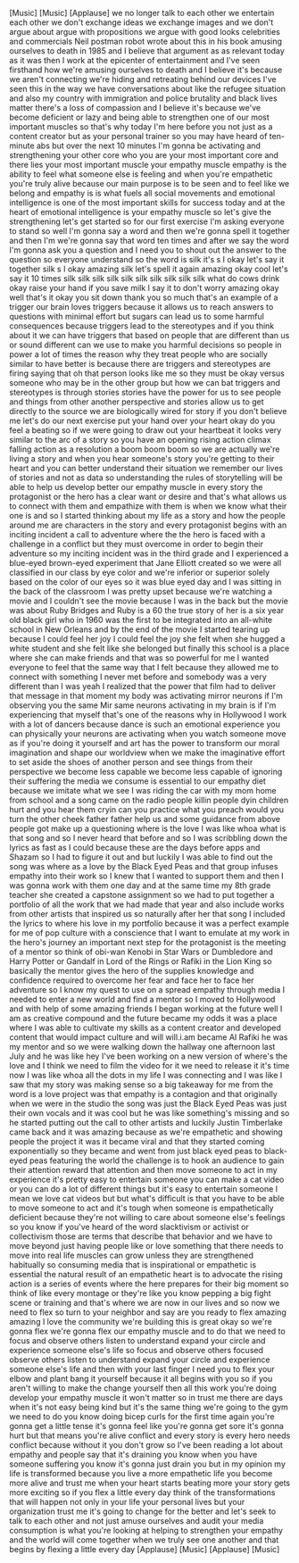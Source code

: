 
[Music]
[Music]
[Applause]
we no longer talk to each other we
entertain each other we don&#39;t exchange
ideas we exchange images and we don&#39;t
argue about argue with propositions we
argue with good looks celebrities and
commercials Neil postman robot wrote
about this in his book amusing ourselves
to death in 1985 and I believe that
argument as as relevant today as it was
then I work at the epicenter of
entertainment and I&#39;ve seen firsthand
how we&#39;re amusing ourselves to death and
I believe it&#39;s because we aren&#39;t
connecting we&#39;re hiding and retreating
behind our devices I&#39;ve seen this in the
way we have conversations about like the
refugee situation and also my country
with immigration and police brutality
and black lives matter there&#39;s a loss of
compassion and I believe it&#39;s because
we&#39;ve become deficient or lazy and being
able to strengthen one of our most
important muscles so that&#39;s why today
I&#39;m here before you not just as a
content creator but as your personal
trainer so you may have heard of
ten-minute abs but over the next 10
minutes I&#39;m gonna be activating and
strengthening your other core who you
are your most important core and there
lies your most important muscle your
empathy muscle empathy is the ability to
feel what someone else is feeling and
when you&#39;re empathetic you&#39;re truly
alive because our main purpose is to be
seen and to feel like we belong and
empathy is is what fuels all social
movements and emotional intelligence is
one of the most important skills for
success today and at the heart of
emotional intelligence is your empathy
muscle so let&#39;s give the strengthening
let&#39;s get started so for our first
exercise I&#39;m asking everyone to stand
so well I&#39;m gonna say a word and then
we&#39;re gonna spell it together and then
I&#39;m we&#39;re gonna say that word ten times
and after we say the word I&#39;m gonna ask
you a question and I need you to shout
out the answer to the question so
everyone understand so the word is silk
it&#39;s s I okay let&#39;s say it together silk
s I okay amazing
silk let&#39;s spell it again amazing okay
cool let&#39;s say it 10 times silk silk
silk silk silk silk silk silk silk silk
what do cows drink okay raise your hand
if you save milk I say it to don&#39;t worry
amazing okay well that&#39;s it okay you sit
down thank you so much that&#39;s an example
of a trigger our brain loves triggers
because it allows us to reach answers to
questions with minimal effort but sugars
can lead us to some harmful consequences
because triggers lead to the stereotypes
and if you think about it we can have
triggers that based on people that are
different than us or sound different can
we use to make you harmful decisions so
people in power a lot of times the
reason why they treat people who are
socially similar to have better is
because there are triggers and
stereotypes are firing saying that oh
that person looks like me so they must
be okay versus someone who may be in the
other group but how we can bat triggers
and stereotypes is through stories
stories have the power for us to see
people and things from other another
perspective and stories allow us to get
directly to the source we are
biologically wired for story if you
don&#39;t believe me let&#39;s do our next
exercise put your hand over your heart
okay do you feel a beating
so if we were going to draw out your
heartbeat it looks very similar to the
arc of a story so you have an opening
rising action climax falling action as a
resolution a boom boom boom so we are
actually we&#39;re living a story and when
you hear someone&#39;s story you&#39;re getting
to their heart and you can better
understand their situation we remember
our lives of stories and not as data so
understanding the rules of storytelling
will be able to help us develop better
our empathy muscle in every story the
protagonist or the hero has a clear want
or desire and that&#39;s what allows us to
connect with them and empathize with
them is when we know what their one is
and so I started thinking about my life
as a story and how the people around me
are characters in the story and every
protagonist begins with an inciting
incident a call to adventure where the
the hero is faced with a challenge in a
conflict but they must overcome in order
to begin their adventure so my inciting
incident was in the third grade and I
experienced a blue-eyed brown-eyed
experiment that Jane Elliott created so
we were all classified in our class by
eye color and we&#39;re inferior or superior
solely based on the color of our eyes so
it was blue eyed day and I was sitting
in the back of the classroom I was
pretty upset because we&#39;re watching a
movie and I couldn&#39;t see the movie
because I was in the back but the movie
was about Ruby Bridges and Ruby is a 60
the true story of her is a six year old
black girl who in 1960 was the first to
be integrated into an all-white school
in New Orleans and by the end of the
movie I started tearing up because I
could feel her joy I could feel the joy
she felt when she hugged a white student
and she felt like she belonged but
finally this school is a place where she
can make friends and that was so
powerful for me I wanted everyone to
feel that the same way that I felt
because they allowed me to connect with
something I never met before and
somebody was a very different than I was
yeah I realized that the power that film
had to deliver that message in that
moment my body was activating mirror
neurons if I&#39;m observing you the same
Mir same neurons activating in my brain
is if I&#39;m experiencing that myself
that&#39;s one of the reasons why in
Hollywood I work with a lot of dancers
because dance is such an emotional
experience you can physically your
neurons are activating when you watch
someone move as if you&#39;re doing it
yourself and art has the power to
transform our moral imagination and
shape our worldview when we make the
imaginative effort to set aside the
shoes of another person and see things
from their perspective we become less
capable we become less capable of
ignoring their suffering the media we
consume is essential to our empathy diet
because we imitate what we see I was
riding the car with my mom home from
school and a song came on the radio
people killin people dyin children hurt
and you hear them cryin can you practice
what you preach would you turn the other
cheek father father help us and some
guidance from above people got make up a
questioning where is the love I was like
whoa what is that song and so I never
heard that before and so I was
scribbling down the lyrics as fast as I
could because these are the days before
apps and Shazam so I had to figure it
out and but luckily I was able to find
out the song was where as a love by the
Black Eyed Peas
and that group infuses empathy into
their work so I knew that I wanted to
support them and then I was gonna work
with them one day and at the same time
my 8th grade teacher she created a
capstone assignment so we had to put
together a portfolio of all the work
that we had made that year and also
include works from other artists that
inspired us so naturally after her that
song I included the lyrics to where his
love in my portfolio because it was a
perfect example for me of pop culture
with a conscience
that I want to emulate at my work in the
hero&#39;s journey an important next step
for the protagonist is the meeting of a
mentor so think of obi-wan Kenobi in
Star Wars or Dumbledore and Harry Potter
or Gandalf in Lord of the Rings or
Rafiki in the Lion King so basically the
mentor gives the hero of the supplies
knowledge and confidence required to
overcome her fear and face her to face
her adventure so I know my quest to use
on a spread empathy through media
I needed to enter a new world and find a
mentor so I moved to Hollywood and with
help of some amazing friends I began
working at the future well I am as
creative compound and the future became
my odds it was a place where I was able
to cultivate my skills as a content
creator and developed content that would
impact culture and will will.i.am became
AI Rafiki he was my mentor and so we
were walking down the hallway one
afternoon last July and he was like hey
I&#39;ve been working on a new version of
where&#39;s the love and I think we need to
film the video for it we need to release
it it&#39;s time now I was like whoa all the
dots in my life I was connecting and I
was like I saw that my story was making
sense so a big takeaway for me from the
word is a love project was that empathy
is a contagion and that originally when
we were in the studio the song was just
the Black Eyed Peas was just their own
vocals and it was cool but he was like
something&#39;s missing and so he started
putting out the call to other artists
and luckily Justin Timberlake came back
and it was amazing because as we&#39;re
empathetic and showing people the
project it was it became viral and that
they started coming exponentially so
they became and went from just black
eyed peas to black-eyed peas featuring
the world the challenge is to hook an
audience to gain their attention reward
that attention and then move someone to
act in my experience it&#39;s pretty easy to
entertain someone you can make a cat
video or you can do a lot of different
things but it&#39;s easy to entertain
someone I mean we love cat videos
but but what&#39;s difficult is that you
have to be able to move someone to act
and it&#39;s tough when someone is
empathetically deficient because they&#39;re
not willing to care about someone else&#39;s
feelings so you know if you&#39;ve heard of
the word slacktivism or activist or
collectivism those are terms that
describe that behavior and we have to
move beyond just having people like or
love something that there needs to move
into real life muscles can grow unless
they are strengthened habitually so
consuming media that is inspirational or
empathetic is essential the natural
result of an empathetic heart is to
advocate the rising action is a series
of events where the here prepares for
their big moment so think of like every
montage or they&#39;re like you know pepping
a big fight scene or training and that&#39;s
where we are now in our lives and so now
we need to flex so turn to your neighbor
and say are you ready to flex amazing
amazing I love the community we&#39;re
building this is great okay so we&#39;re
gonna flex we&#39;re gonna flex our empathy
muscle and to do that we need to focus
and observe others listen to understand
expand your circle and experience
someone else&#39;s life so focus and observe
others focused observe others listen to
understand expand your circle and
experience someone else&#39;s life and then
with your last finger I need you to flex
your elbow and plant bang it yourself
because it all begins with you so if you
aren&#39;t willing to make the change
yourself then all this work you&#39;re doing
develop your empathy muscle it won&#39;t
matter so in trust me there are days
when it&#39;s not easy being kind but it&#39;s
the same thing we&#39;re going to the gym we
need to do you know doing bicep curls
for the first time again you&#39;re gonna
get a little tense it&#39;s gonna feel like
you&#39;re gonna get sore it&#39;s gonna hurt
but that means you&#39;re alive
conflict and every story is every hero
needs conflict because without it you
don&#39;t grow so I&#39;ve been reading a lot
about empathy and people say that it&#39;s
draining you know when you have someone
suffering you know it&#39;s gonna just drain
you but in my opinion my life is
transformed because you live a more
empathetic life you become more alive
and trust me when your heart starts
beating more your story gets more
exciting so if you flex a little every
day think of the transformations that
will happen not only in your life your
personal lives but your organization
trust me it&#39;s going to change for the
better
and let&#39;s seek to talk to each other and
not just amuse ourselves and audit your
media consumption is what you&#39;re looking
at helping to strengthen your empathy
and the world will come together when we
truly see one another and that begins by
flexing a little every day
[Applause]
[Music]
[Applause]
[Music]
